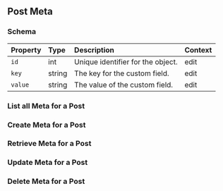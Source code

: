 ## Post Meta

### Schema

| Property | Type | Description | Context |
| :------- | :--- | :---------- | :------ |
| `id` | int | Unique identifier for the object. | edit |
| `key` | string | The key for the custom field. | edit |
| `value` | string | The value of the custom field. | edit |

### List all Meta for a Post

### Create Meta for a Post

### Retrieve Meta for a Post

### Update Meta for a Post

### Delete Meta for a Post